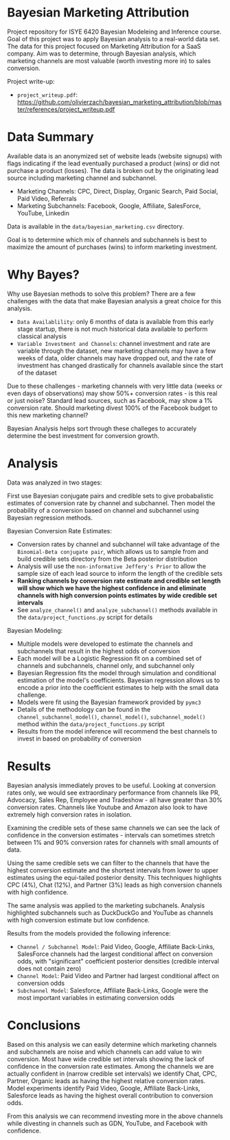 # Bayesian Marketing Attribution

Project repository for ISYE 6420 Bayesian Modeleing and Inference course. Goal of this project was to apply Bayesian analysis to a real-world data set. The data for this project focused on Marketing Attribution for a SaaS company. Aim was to determine, through Bayesian analysis, which marketing channels are most valuable (worth investing more in) to sales conversion.

Project write-up:  
  - `project_writeup.pdf`: https://github.com/olivierzach/bayesian_marketing_attribution/blob/master/references/project_writeup.pdf

# Data Summary

Available data is an anonymized set of website leads (website signups) with flags indicating if the lead eventually purchased a product (wins) or did not purchase a product (losses). The data is broken out by the originating lead source including marketing channel and subchannel. 

  - Marketing Channels: CPC, Direct, Display, Organic Search, Paid Social, Paid Video, Referrals
  - Marketing Subchannels: Facebook, Google, Affiliate, SalesForce, YouTube, Linkedin

Data is available in the `data/bayesian_marketing.csv` directory. 

Goal is to determine which mix of channels and subchannels is best to maximize the amount of purchases (wins) to inform marketing investment. 


# Why Bayes?

Why use Bayesian methods to solve this problem? There are a few challenges with the data that make Bayesian analysis a great choice for this analysis. 

  - `Data Availablility`: only 6 months of data is available from this early stage startup, there is not much historical data available to perform classical analysis
  - `Variable Investment and Channels`: channel investment and rate are variable through the dataset, new marketing channels may have a few weeks of data, older channels may have dropped out, and the rate of investment has changed drastically for channels available since the start of the dataset 

Due to these challenges - marketing channels with very little data (weeks or even days of observations) may show 50%+ conversion rates - is this real or just noise? Standard lead sources, such as Facebook, may show a 1% conversion rate. Should marketing divest 100% of the Facebook budget to this new marketing channel? 

Bayesian Analysis helps sort through these challeges to accurately determine the best investment for conversion growth. 

# Analysis

Data was analyzed in two stages: 

First use Bayesian conjugate pairs and credible sets to give probabalistic estimates of conversion rate by channel and subchannel. Then model the probability of a conversion based on channel and subchannel using Bayesian regression methods. 

Bayesian Conversion Rate Estimates:
  - Conversion rates by channel and subchannel will take advantage of the `Binomial-Beta conjugate pair`, which allows us to sample from and build credible sets directory from the Beta posterior distribution
  - Analysis will use the `non-informative Jeffery's Prior` to allow the sample size of each lead source to inform the length of the credible sets
  - **Ranking channels by conversion rate estimate and credible set length will show which we have the highest confidence in and eliminate channels with high conversion points estimates by wide credible set intervals**
  - See `analyze_channel()` and `analyze_subchannel()` methods available in the `data/project_functions.py` script for details


Bayesian Modeling:
  - Multiple models were developed to estimate the channels and subchannels that result in the highest odds of conversion
  - Each model will be a Logistic Regression fit on a combined set of channels and subchannels, channel only, and subchannel only
  - Bayesian Regression fits the model through simulation and conditional estimation of the model's coefficients. Bayesian regression allows us to encode a prior into the coefficient estimates to help with the small data challenge. 
  - Models were fit using the Bayesian framework provided by `pymc3`
  - Details of the methodology can be found in the `channel_subchannel_model()`, `channel_model()`, `subchannel_model()` method within the `data/project_functions.py` script
  - Results from the model inference will recommend the best channels to invest in based on probability of conversion

# Results

Bayesian analysis immediately proves to be useful. Looking at conversion rates only, we would see extraordinary performance from channels like PR, Advocacy, Sales Rep, Employee and Tradeshow - all have greater than 30% conversion rates. Channels like Youtube and Amazon also look to have extremely high conversion rates in isolation. 

Examining the credible sets of these same channels we can see the lack of confidence in the conversion estimates - intervals can sometimes stretch between 1% and 90% conversion rates for channels with small amounts of data. 

Using the same credible sets we can filter to the channels that have the highest conversion estimate and the shortest intervals from lower to upper estimates using the equi-tailed posterior density. This techniques highlights CPC (4%), Chat (12%), and Partner (3%) leads as high conversion channels with high confidence. 

The same analysis was applied to the marketing subchanels. Analysis highlighted subchannels such as DuckDuckGo and YouTube as channels with high conversion estimate but low confidence.

Results from the models provided the following inference: 
  - `Channel / Subchannel Model`: Paid Video, Google, Affiliate Back-Links, SalesForce channels had the largest conditional affect on conversion odds, with "significant" coefficient posterior densities (credible interval does not contain zero)
  - `Channel Model`: Paid Video and Partner had largest conditional affect on conversion odds
  - `Subchannel Model`: Salesforce, Affiliate Back-Links, Google were the most important variables in estimating conversion odds
  

# Conclusions

Based on this analysis we can easily determine which marketing channels and subchannels are noise and which channels can add value to win conversion. Most have wide credible set intervals showing the lack of confidence in the conversion rate estimates. Among the channels we are actually confident in (narrow credible set intervals) we identify Chat, CPC, Partner, Organic leads as having the highest relative conversion rates. Model experiments identify Paid Video, Google, Affiliate Back-Links, Salesforce leads as having the highest overall contribution to conversion odds. 

From this analysis we can recommend investing more in the above channels while divesting in channels such as GDN, YouTube, and Facebook with confidence. 


